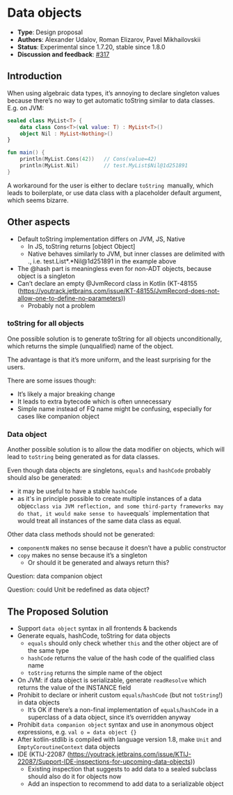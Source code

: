 # Data objects

* **Type**: Design proposal
* **Authors**: Alexander Udalov, Roman Elizarov, Pavel Mikhailovskii
* **Status**: Experimental since 1.7.20, stable since 1.8.0
* **Discussion and feedback**: [#317](https://github.com/Kotlin/KEEP/issues/317)


## Introduction

When using algebraic data types, it’s annoying to declare singleton values because there’s no way to get automatic toString similar to data classes. E.g. on JVM:
```kotlin
sealed class MyList<T> {
    data class Cons<T>(val value: T) : MyList<T>()
    object Nil : MyList<Nothing>()
}

fun main() {
    println(MyList.Cons(42))   // Cons(value=42)
    println(MyList.Nil)        // test.MyList$Nil@1d251891
}
```

A workaround for the user is either to declare `toString `manually, which leads to boilerplate, or use data class with a placeholder default argument, which seems bizarre.

## Other aspects

* Default toString implementation differs on JVM, JS, Native
    * In JS, toString returns [object Object]
    * Native behaves similarly to JVM, but inner classes are delimited with ., i.e. test.List*.*Nil@1d251891 in the example above
* The @hash part is meaningless even for non-ADT objects, because object is a singleton
* Can’t declare an empty @JvmRecord class in Kotlin (KT-48155 (https://youtrack.jetbrains.com/issue/KT-48155/JvmRecord-does-not-allow-one-to-define-no-parameters))
    * Probably not a problem

### toString for all objects

One possible solution is to generate toString for all objects unconditionally, which returns the simple (unqualified) name of the object.

The advantage is that it’s more uniform, and the least surprising for the users.

There are some issues though:

* It’s likely a major breaking change
* It leads to extra bytecode which is often unnecessary
* Simple name instead of FQ name might be confusing, especially for cases like companion object

### Data object

Another possible solution is to allow the data modifier on objects, which will lead to `toString` being generated as for data classes.

Even though data objects are singletons, `equals` and `hashCode` probably should also be generated:
* it may be useful to have a stable `hashCode`
* as it's in principle possible to create multiple instances of a data objec` class via JVM reflection, and some third-party frameworks may do that,
it would make sense to have `equals` implementation that would treat all instances of the same data class as equal.

Other data class methods should not be generated:

* `componentN` makes no sense because it doesn’t have a public constructor
* `copy` makes no sense because it’s a singleton
    * Or should it be generated and always return this?




Question: data companion object

Question: could Unit be redefined as data object?

## The Proposed Solution

* Support `data object` syntax in all frontends & backends
* Generate equals, hashCode, toString for data objects
  * `equals` should only check whether `this` and the other object are of the same type
  * `hashCode` returns the value of the hash code of the qualified class name
  * `toString` returns the simple name of the object
* On JVM: if data object is serializable, generate `readResolve` which returns the value of the INSTANCE field
* Prohibit to declare or inherit custom `equals`/`hashCode` (but not `toString`!) in data objects
  * It’s OK if there’s a non-final implementation of `equals`/`hashCode` in a superclass of a data object, since it’s overridden anyway
* Prohibit `data companion object` syntax and use in anonymous object expressions, e.g. `val o = data object {}`
* After kotlin-stdlib is compiled with language version 1.8, make `Unit` and `EmptyCoroutineContext` data objects
* IDE (KTIJ-22087 (https://youtrack.jetbrains.com/issue/KTIJ-22087/Support-IDE-inspections-for-upcoming-data-objects))
  * Existing inspection that suggests to add data to a sealed subclass should also do it for objects now
  * Add an inspection to recommend to add data to a serializable object

